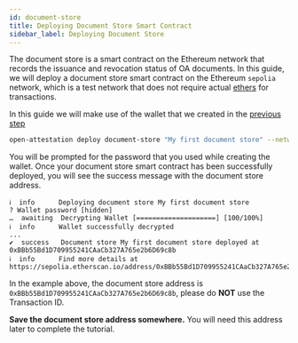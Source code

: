 ```yaml
---
id: document-store
title: Deploying Document Store Smart Contract
sidebar_label: Deploying Document Store
---
```


The document store is a smart contract on the Ethereum network that records the issuance and revocation status of OA documents. In this guide, we will deploy a document store smart contract on the Ethereum `sepolia` network, which is a test network that does not require actual [ethers](/docs/docs-section/appendix/glossary#ether) for transactions.

In this guide we will make use of the wallet that we created in the [previous step](/docs/integrator-section/verifiable-document/ethereum/wallet)

```bash
open-attestation deploy document-store "My first document store" --network sepolia --encrypted-wallet-path wallet.json
```

You will be prompted for the password that you used while creating the wallet. Once your document store smart contract has been successfully deployed, you will see the success message with the document store address.

```text
ℹ  info      Deploying document store My first document store
? Wallet password [hidden]
…  awaiting  Decrypting Wallet [====================] [100/100%]
ℹ  info      Wallet successfully decrypted
...
✔  success   Document store My first document store deployed at 0xBBb55Bd1D709955241CAaCb327A765e2b6D69c8b
ℹ  info      Find more details at https://sepolia.etherscan.io/address/0xBBb55Bd1D709955241CAaCb327A765e2b6D69c8b
```

In the example above, the document store address is `0xBBb55Bd1D709955241CAaCb327A765e2b6D69c8b`, please do **NOT** use the Transaction ID.

**Save the document store address somewhere.** You will need this address later to complete the tutorial.
